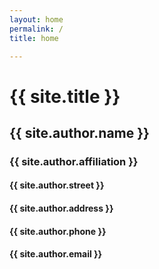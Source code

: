 ```yaml
---
layout: home
permalink: /
title: home

---
```


<h1 class="profile">{{ site.title }}</h1>
<h2 class="profile">{{ site.author.name }}</h2>
<h3 class="profile">{{ site.author.affiliation }}</h3>
<h4 class="profile">{{ site.author.street }}</h4>
<h4 class="profile">{{ site.author.address }}</h4>
<h4 class="profile">{{ site.author.phone }}</h4>
<h4 class="profile">{{ site.author.email }}</h4>
